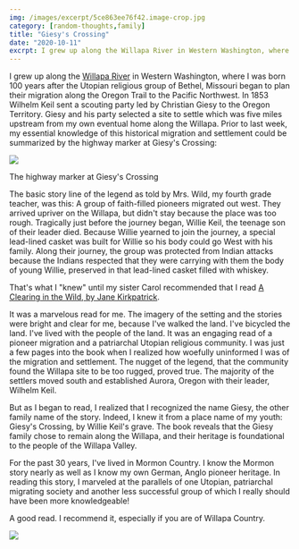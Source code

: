 ```yaml
---
img: /images/excerpt/5ce863ee76f42.image-crop.jpg
category: [random-thoughts,family]
title: "Giesy's Crossing"
date: "2020-10-11"
excrpt: I grew up along the Willapa River in Western Washington, where I was born 100 years after the Utopian religious group of Bethel, Missouri began to plan their migration along the Oregon Trail to the Pacific Northwest.
---
```


I grew up along the [Willapa River](https://en.wikipedia.org/wiki/Willapa_River) in Western Washington, where I was born 100 years after the Utopian religious group of Bethel, Missouri began to plan their migration along the Oregon Trail to the Pacific Northwest. In 1853 Wilhelm Keil sent a scouting party led by Christian Giesy to the Oregon Territory. Giesy and his party selected a site to settle which was five miles upstream from my own eventual home along the Willapa. Prior to last week, my essential knowledge of this historical migration and settlement could be summarized by the highway marker at Giesy's Crossing:

![](/images/5ce863ee76f42.image-crop.jpg)

The highway marker at Giesy's Crossing

The basic story line of the legend as told by Mrs. Wild, my fourth grade teacher, was this: A group of faith-filled pioneers migrated out west. They arrived upriver on the Willapa, but didn't stay because the place was too rough. Tragically just before the journey began, Willie Keil, the teenage son of their leader died. Because Willie yearned to join the journey, a special lead-lined casket was built for Willie so his body could go West with his family. Along their journey, the group was protected from Indian attacks because the Indians respected that they were carrying with them the body of young Willie, preserved in that lead-lined casket filled with whiskey.

That's what I "knew" until my sister Carol recommended that I read [A Clearing in the Wild, by Jane Kirkpatrick](https://www.goodreads.com/book/show/278053.A_Clearing_in_the_Wild).

It was a marvelous read for me. The imagery of the setting and the stories were bright and clear for me, because I've walked the land. I've bicycled the land. I've lived with the people of the land. It was an engaging read of a pioneer migration and a patriarchal Utopian religious community. I was just a few pages into the book when I realized how woefully uninformed I was of the migration and settlement. The nugget of the legend, that the community found the Willapa site to be too rugged, proved true. The majority of the settlers moved south and established Aurora, Oregon with their leader, Wilhelm Keil.

But as I began to read, I realized that I recognized the name Giesy, the other family name of the story. Indeed, I knew it from a place name of my youth: Giesy's Crossing, by Willie Keil's grave. The book reveals that the Giesy family chose to remain along the Willapa, and their heritage is foundational to the people of the Willapa Valley.

For the past 30 years, I've lived in Mormon Country. I know the Mormon story nearly as well as I know my own German, Anglo pioneer heritage. In reading this story, I marveled at the parallels of one Utopian, patriarchal migrating society and another less successful group of which I really should have been more knowledgeable!

A good read. I recommend it, especially if you are of Willapa Country.

![](/images/Screenshot-from-2020-09-19-16-32-57-1024x604.png)
